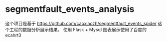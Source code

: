 # segmentfault_events_analysis

这个项目是基于 https://github.com/caoxiaozh/segmentfault_events_spider 这个工程的数据分析展示结果。
使用 Flask + Mysql
图表展示使用了百度的 ecahrt3
